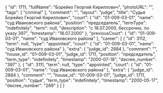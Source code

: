 {
    "id": 1711,
    "fullName": "Борейко Георгий Кириллович",
    "photoURL": "",
    "tags": [
        "criminal"
    ],
    "comment": "",
    "layout": "judge",
    "title": "Судья Борейко Георгий Кириллович",
    "court": {
        "id": "01-009-03-01",
        "name": "суд Ивановского района",
        "position": "председатель",
        "termType": "indefinitely",
        "term": null,
        "description": "c 18.07.2000, бессрочно, по указу 397",
        "timestamp": "18.07.2000"
    },
    "previousCourt": {
        "id": "01-009-03-01",
        "name": "суд Ивановского района"
    },
    "career": [
        {
            "id": 3112,
            "term": null,
            "type": "appointed",
            "court": {
                "id": "01-009-03-01",
                "name": "суд Ивановского района"
            },
            "extra": {
                "judge_id": 2884
            },
            "comment": "",
            "house_id": "01-009-03-01",
            "judge_id": 1711,
            "position": "председатель",
            "term_type": "indefinitely",
            "timestamp": "2000-07-18",
            "decree_number": "397"
        },
        {
            "id": 3111,
            "term": null,
            "type": "appointed",
            "court": {
                "id": "01-009-03-01",
                "name": "суд Ивановского района"
            },
            "extra": {
                "judge_id": 2884
            },
            "comment": "",
            "house_id": "01-009-03-01",
            "judge_id": 1711,
            "position": "судья",
            "term_type": "indefinitely",
            "timestamp": "2000-05-17",
            "decree_number": "269"
        }
    ]
}